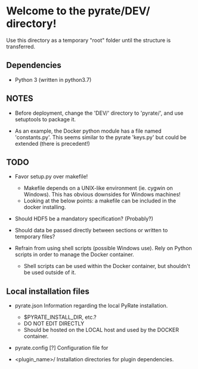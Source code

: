 # Welcome to the pyrate/DEV/ directory! 

Use this directory as a temporary "root" folder until the structure is transferred.


## Dependencies

- Python 3 (written in python3.7)


## NOTES

- Before deployment, change the 'DEV/' directory to 'pyrate/', and use setuptools to package it.

- As an example, the Docker python module has a file named 'constants.py'.
  This seems similar to the pyrate 'keys.py' but could be extended (there is precedent!)


## TODO

- Favor setup.py over makefile!
  * Makefile depends on a UNIX-like environment (ie. cygwin on Windows).
    This has obvious downsides for Windows machines!
  * Looking at the below points: a makefile can be included in the docker installing.

- Should HDF5 be a mandatory specification? (Probably?)

- Should data be passed directly between sections or written to temporary files?

- Refrain from using shell scripts (possible Windows use). Rely on Python scripts
  in order to manage the Docker container. 
  *  Shell scripts can be used within the Docker container, but shouldn't be used outside of it.


## Local installation files
*   pyrate.json
    Information regarding the local PyRate installation.
    * $PYRATE_INSTALL_DIR, etc.?
    * DO NOT EDIT DIRECTLY
    * Should be hosted on the LOCAL host and used by the DOCKER container.

*   pyrate.config [?]
    Configuration file for
    
*   <plugin_name>/
    Installation directories for plugin dependencies.

